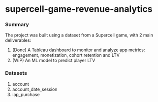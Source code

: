 # supercell-game-revenue-analytics

### Summary
The project was built using a dataset from a Supercell game, with 2 main deliverables:
1. (Done) A Tableau dashboard to monitor and analyze app metrics: engagement, monetization, cohort retention and LTV
2. (WIP) An ML model to predict player LTV

### Datasets
1. account
2. account_date_session
3. iap_purchase
